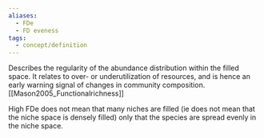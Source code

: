```yaml
---
aliases:
  - FDe
  - FD eveness
tags:
  - concept/definition
---
```

Describes the regularity of the abundance distribution within the filled space. It relates to over- or underutilization of resources, and is hence an early warning signal of changes in community composition. [[Mason2005_Functionalrichness]]

High FDe does not mean that many niches are filled (ie does not mean that the niche space is densely filled) only that the species are spread evenly in the niche space.